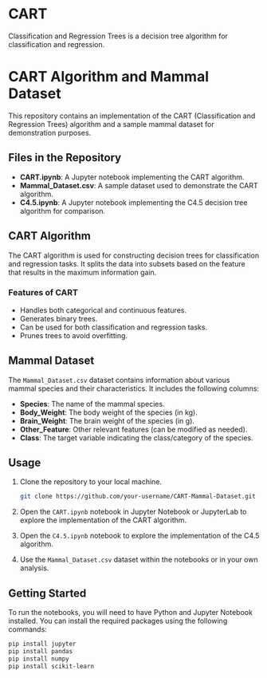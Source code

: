 # CART
 Classification and Regression Trees is a decision tree algorithm for classification and regression.
# CART Algorithm and Mammal Dataset

This repository contains an implementation of the CART (Classification and Regression Trees) algorithm and a sample mammal dataset for demonstration purposes.

## Files in the Repository

- **CART.ipynb**: A Jupyter notebook implementing the CART algorithm.
- **Mammal_Dataset.csv**: A sample dataset used to demonstrate the CART algorithm.
- **C4.5.ipynb**: A Jupyter notebook implementing the C4.5 decision tree algorithm for comparison.

## CART Algorithm

The CART algorithm is used for constructing decision trees for classification and regression tasks. It splits the data into subsets based on the feature that results in the maximum information gain.

### Features of CART

- Handles both categorical and continuous features.
- Generates binary trees.
- Can be used for both classification and regression tasks.
- Prunes trees to avoid overfitting.

## Mammal Dataset

The `Mammal_Dataset.csv` dataset contains information about various mammal species and their characteristics. It includes the following columns:

- **Species**: The name of the mammal species.
- **Body_Weight**: The body weight of the species (in kg).
- **Brain_Weight**: The brain weight of the species (in g).
- **Other_Feature**: Other relevant features (can be modified as needed).
- **Class**: The target variable indicating the class/category of the species.

## Usage

1. Clone the repository to your local machine.
    ```sh
    git clone https://github.com/your-username/CART-Mammal-Dataset.git
    ```

2. Open the `CART.ipynb` notebook in Jupyter Notebook or JupyterLab to explore the implementation of the CART algorithm.
3. Open the `C4.5.ipynb` notebook to explore the implementation of the C4.5 algorithm.
4. Use the `Mammal_Dataset.csv` dataset within the notebooks or in your own analysis.

## Getting Started

To run the notebooks, you will need to have Python and Jupyter Notebook installed. You can install the required packages using the following commands:

```sh
pip install jupyter
pip install pandas
pip install numpy
pip install scikit-learn
